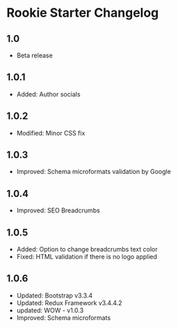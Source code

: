 # Rookie Starter Changelog

## 1.0 
* Beta release

## 1.0.1
* Added: Author socials

## 1.0.2
* Modified: Minor CSS fix

## 1.0.3
* Improved: Schema microformats validation by Google

## 1.0.4
* Improved: SEO Breadcrumbs

## 1.0.5
* Added: Option to change breadcrumbs text color
* Fixed: HTML validation if there is no logo applied

## 1.0.6
* Updated: Bootstrap v3.3.4
* Updated: Redux Framework v3.4.4.2
* updated: WOW - v1.0.3
* Improved: Schema microformats